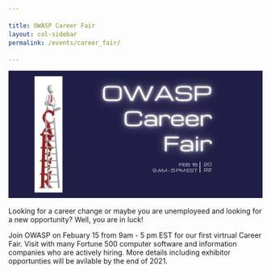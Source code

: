 ```yaml
---

title: OWASP Career Fair
layout: col-sidebar
permalink: /events/career_fair/

---
```


![CareerFairLogo](/assets/files/events/2022_Career_Fair_Banner_Landscape.png)

Looking for a career change or maybe you are unemployeed and looking for a new opportunity? Well, you are in luck! 

Join OWASP on Febuary 15 from 9am - 5 pm EST for our first virtrual Career Fair. Visit with many Fortune 500 computer software and information companies who are actively hiring. More details including exhibitor opportunties will be avilable by the end of 2021. 
